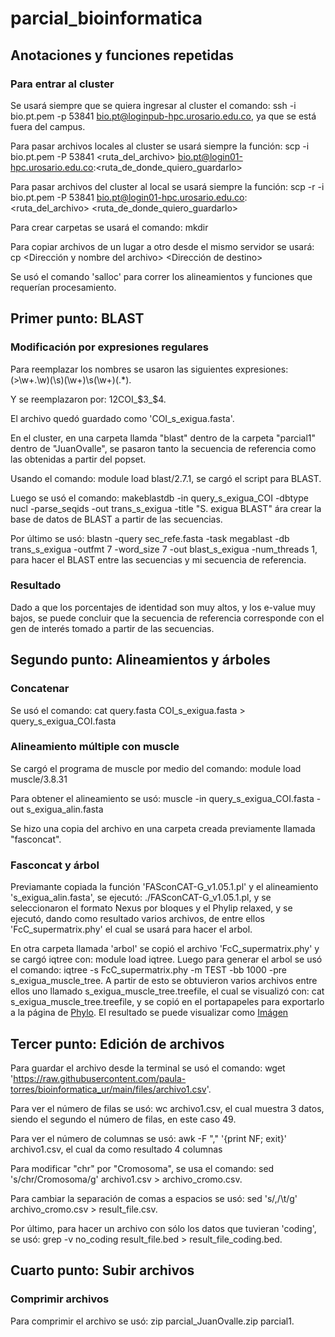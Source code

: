 # parcial_bioinformatica

## Anotaciones y funciones repetidas
### Para entrar al cluster
  Se usará siempre que se quiera ingresar al cluster el comando: ssh -i bio.pt.pem -p 53841 bio.pt@loginpub-hpc.urosario.edu.co, ya que se está fuera del campus.
  
  Para pasar archivos locales al cluster se usará siempre la función: scp -i bio.pt.pem -P 53841 <ruta_del_archivo> bio.pt@login01-hpc.urosario.edu.co:<ruta_de_donde_quiero_guardarlo>
  
  Para pasar archivos del cluster al local se usará siempre la función: scp -r -i bio.pt.pem -P 53841 bio.pt@login01-hpc.urosario.edu.co:<ruta_del_archivo> <ruta_de_donde_quiero_guardarlo>
  
  Para crear carpetas se usará el comando: mkdir <Nombre de la carpeta>
  
  Para copiar archivos de un lugar a otro desde el mismo servidor se usará: cp <Dirección y nombre del archivo> <Dirección de destino>
  
  Se usó el comando 'salloc' para correr los alineamientos y funciones que requerían procesamiento.

## Primer punto: BLAST
### Modificación por expresiones regulares
  Para reemplazar los nombres se usaron las siguientes expresiones: (\>\w+\.\w)(\s)(\w+)\s(\w+)(.*).
  
  Y se reemplazaron por: $1$2COI_$3_$4.
  
  El archivo quedó guardado como 'COI_s_exigua.fasta'.
  
  En el cluster, en una carpeta llamda "blast" dentro de la carpeta "parcial1" dentro de "JuanOvalle", se pasaron tanto la secuencia de referencia como las obtenidas a partir del popset.
  
  Usando el comando: module load blast/2.7.1, se cargó el script para BLAST.
  
  Luego se usó el comando:  makeblastdb -in query_s_exigua_COI -dbtype nucl -parse_seqids -out trans_s_exigua -title "S. exigua BLAST" ára crear la base de datos de BLAST a partir de las secuencias.
  
  Por último se usó:  blastn -query sec_refe.fasta -task megablast -db trans_s_exigua -outfmt 7 -word_size 7 -out blast_s_exigua -num_threads 1, para hacer el BLAST entre las secuencias y mi secuencia de referencia.
### Resultado
  Dado a que los porcentajes de identidad son muy altos, y los e-value muy bajos, se puede concluir que la secuencia de referencia corresponde con el gen de interés tomado a partir de las secuencias.
## Segundo punto: Alineamientos y árboles
### Concatenar
   Se usó el comando: cat query.fasta COI_s_exigua.fasta > query_s_exigua_COI.fasta
### Alineamiento múltiple con muscle
   Se cargó el programa de muscle por medio del comando: module load muscle/3.8.31
   
   Para obtener el alineamiento se usó: muscle -in query_s_exigua_COI.fasta -out s_exigua_alin.fasta
  
  Se hizo una copia del archivo en una carpeta creada previamente llamada "fasconcat".
### Fasconcat y árbol
  Previamante copiada la función 'FASconCAT-G_v1.05.1.pl' y el alineamiento 's_exigua_alin.fasta', se ejecutó: 
   ./FASconCAT-G_v1.05.1.pl, y se seleccionaron el formato Nexus por bloques y el Phylip relaxed, y se ejecutó,
  dando como resultado varios archivos, de entre ellos 'FcC_supermatrix.phy' el cual se usará para hacer el arbol.
  
  En otra carpeta llamada 'arbol' se copió el archivo 'FcC_supermatrix.phy' y se cargó iqtree con: module load       iqtree. Luego para generar el arbol se usó el comando: iqtree -s FcC_supermatrix.phy -m TEST -bb 1000 -pre 
  s_exigua_muscle_tree. A partir de esto se obtuvieron varios archivos entre ellos uno llamado s_exigua_muscle_tree.treefile, el cual se visualizó con: cat s_exigua_muscle_tree.treefile, y se copió en el portapapeles para exportarlo a la página de [Phylo](https://phylo.io/). El resultado se puede visualizar como [Imágen](https://www.dropbox.com/s/3hpdyoj3ft3b9k6/arbol_parcial.png?dl=0)
   

## Tercer punto: Edición de archivos
  Para guardar el archivo desde la terminal se usó el comando: wget 'https://raw.githubusercontent.com/paula-torres/bioinformatica_ur/main/files/archivo1.csv'.
  
  Para ver el número de filas se usó: wc archivo1.csv, el cual muestra 3 datos, siendo el segundo el número de filas, en este caso 49.
  
  Para ver el número de columnas se usó: awk -F "," '{print NF; exit}' archivo1.csv, el cual da como resultado 4 columnas
  
  Para modificar "chr" por "Cromosoma", se usa el comando: sed 's/chr/Cromosoma/g' archivo1.csv > archivo_cromo.csv.
  
  Para cambiar la separación de comas a espacios se usó: sed 's/,/\t/g' archivo_cromo.csv > result_file.csv.
  
  Por último, para hacer un archivo con sólo los datos que tuvieran 'coding', se usó: grep -v no_coding result_file.bed > result_file_coding.bed.
  

## Cuarto punto: Subir archivos
### Comprimir archivos
  Para comprimir el archivo se usó: zip parcial_JuanOvalle.zip parcial1.
###
